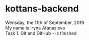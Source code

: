 # kottans-backend
Wensday, the 11th of September, 2019<br>
My name is Iryna Afanasieva<br>
Task 1. Git and GitHub - is finished<br>
